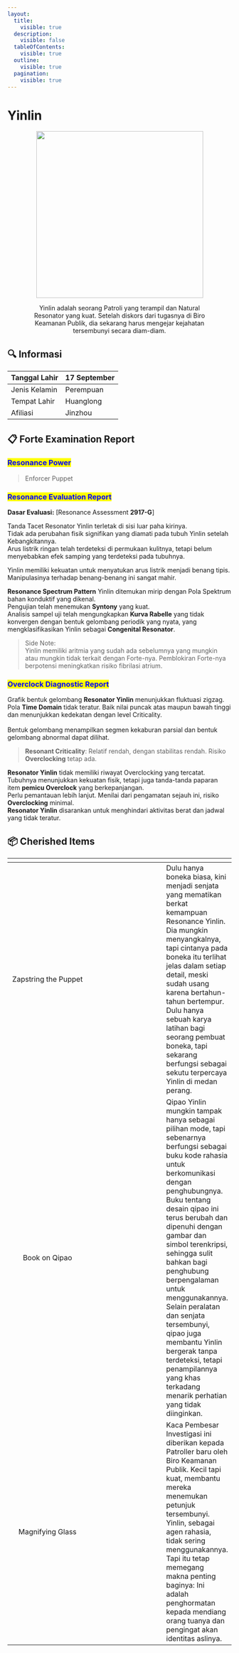 ```yaml
---
layout:
  title:
    visible: true
  description:
    visible: false
  tableOfContents:
    visible: true
  outline:
    visible: true
  pagination:
    visible: true
---
```


# Yinlin



<div align="center"><figure><img src="https://wuthering.wiki/img/rolecard_1302.png" alt="" width="375"><figcaption><p>Yinlin adalah seorang Patroli yang terampil dan Natural Resonator yang kuat. Setelah diskors dari tugasnya di Biro Keamanan Publik, dia sekarang harus mengejar kejahatan tersembunyi secara diam-diam.</p></figcaption></figure></div>

## :mag: Informasi

| Tanggal Lahir | 17 September     |
| ------------- | ---------------- |
| Jenis Kelamin | Perempuan        |
| Tempat Lahir  | Huanglong        |
| Afiliasi      | Jinzhou          |



## :clipboard: Forte Examination Report

### <mark style="color:blue;">**Resonance Power**</mark>

> Enforcer Puppet

### <mark style="color:blue;">Resonance Evaluation Report</mark>

**Dasar Evaluasi:** \[Resonance Assessment **2917-G**]

Tanda Tacet Resonator Yinlin terletak di sisi luar paha kirinya.\
Tidak ada perubahan fisik signifikan yang diamati pada tubuh Yinlin setelah Kebangkitannya.\
Arus listrik ringan telah terdeteksi di permukaan kulitnya, tetapi belum menyebabkan efek samping yang terdeteksi pada tubuhnya.

Yinlin memiliki kekuatan untuk menyatukan arus listrik menjadi benang tipis.
Manipulasinya terhadap benang-benang ini sangat mahir.

**Resonance Spectrum Pattern** Yinlin ditemukan mirip dengan Pola Spektrum bahan konduktif yang dikenal.\
Pengujian telah menemukan **Syntony** yang kuat.\
Analisis sampel uji telah mengungkapkan **Kurva Rabelle** yang tidak konvergen dengan bentuk gelombang periodik yang nyata, yang mengklasifikasikan Yinlin sebagai **Congenital Resonator**.
> Side Note:\
> Yinlin memiliki aritmia yang sudah ada sebelumnya yang mungkin atau mungkin tidak terkait dengan Forte-nya. Pemblokiran Forte-nya berpotensi meningkatkan risiko fibrilasi atrium.

### <mark style="color:blue;">Overclock Diagnostic Report</mark>
Grafik bentuk gelombang **Resonator Yinlin** menunjukkan fluktuasi zigzag.\
Pola **Time Domain** tidak teratur. Baik nilai puncak atas maupun bawah tinggi dan menunjukkan kedekatan dengan level Criticality.\
\
Bentuk gelombang menampilkan segmen kekaburan parsial dan bentuk gelombang abnormal dapat dilihat.
> **Resonant Criticality**:
> Relatif rendah, dengan stabilitas rendah. Risiko **Overclocking** tetap ada.

**Resonator Yinlin** tidak memiliki riwayat Overclocking yang tercatat. 
Tubuhnya menunjukkan kekuatan fisik, tetapi juga tanda-tanda paparan item **pemicu Overclock** yang berkepanjangan.\
Perlu pemantauan lebih lanjut.
Menilai dari pengamatan sejauh ini, risiko **Overclocking** minimal.\
**Resonator Yinlin** disarankan untuk menghindari aktivitas berat dan jadwal yang tidak teratur.

## :package: Cherished Items


<table data-header-hidden><thead><tr><th width="178" align="center"></th><th width="180"></th><th></th></tr></thead><tbody><tr><td align="center">Zapstring the Puppet</td><td><img src="https://wuthering.wiki/img/T_Treasure4_UI.png" alt=""></td><td>Dulu hanya boneka biasa, kini menjadi senjata yang mematikan berkat kemampuan Resonance Yinlin. Dia mungkin menyangkalnya, tapi cintanya pada boneka itu terlihat jelas dalam setiap detail, meski sudah usang karena bertahun-tahun bertempur. Dulu hanya sebuah karya latihan bagi seorang pembuat boneka, tapi sekarang berfungsi sebagai sekutu terpercaya Yinlin di medan perang.</td></tr><tr><td align="center">Book on Qipao</td><td><img src="https://wuthering.wiki/img/T_Treasure27_UI.png" alt=""></td><td>Qipao Yinlin mungkin tampak hanya sebagai pilihan mode, tapi sebenarnya berfungsi sebagai buku kode rahasia untuk berkomunikasi dengan penghubungnya. Buku tentang desain qipao ini terus berubah dan dipenuhi dengan gambar dan simbol terenkripsi, sehingga sulit bahkan bagi penghubung berpengalaman untuk menggunakannya. Selain peralatan dan senjata tersembunyi, qipao juga membantu Yinlin bergerak tanpa terdeteksi, tetapi penampilannya yang khas terkadang menarik perhatian yang tidak diinginkan.</td></tr><tr><td align="center">Magnifying Glass</td><td><img src="https://wuthering.wiki/img/T_Treasure44_UI.png" alt=""></td><td>Kaca Pembesar Investigasi ini diberikan kepada Patroller baru oleh Biro Keamanan Publik. Kecil tapi kuat, membantu mereka menemukan petunjuk tersembunyi. Yinlin, sebagai agen rahasia, tidak sering menggunakannya. Tapi itu tetap memegang makna penting baginya: Ini adalah penghormatan kepada mendiang orang tuanya dan pengingat akan identitas aslinya.</td></tr></tbody></table>
